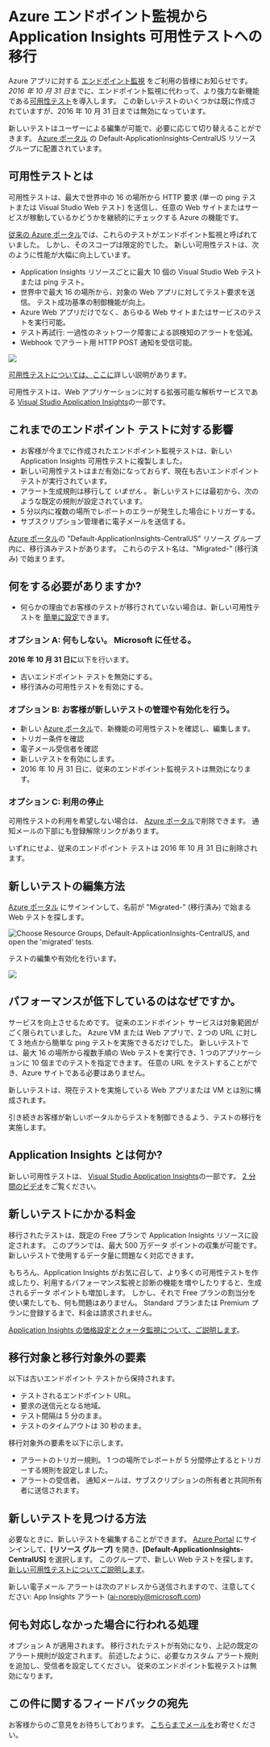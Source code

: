 <properties 
    pageTitle="Azure エンドポイント テストから Application Insights 可用性テストへの移行" 
    description="2016 年 10 月 31 日までに、従来の Azure エンドポイント監視テストを、Application Insights 可用性テストに移行します。"
    services="application-insights" 
    documentationCenter=""
    authors="soubhagyadash" 
    manager="douge"/>

<tags 
    ms.service="application-insights" 
    ms.workload="tbd" 
    ms.tgt_pltfrm="ibiza" 
    ms.devlang="na" 
    ms.topic="article" 
    ms.date="07/25/2016" 
    ms.author="awills"/>
 

# <a name="moving-from-azure-endpoint-monitoring-to-application-insights-availability-tests"></a>Azure エンドポイント監視から Application Insights 可用性テストへの移行

Azure アプリに対する [エンドポイント監視](https://blogs.msdn.microsoft.com/mast/2013/03/03/windows-azure-portal-update-configure-web-endpoint-status-monitoring-preview/) をご利用の皆様にお知らせです。 *2016 年 10 月 31 日*までに、エンドポイント監視に代わって、より強力な新機能である[可用性テスト](app-insights-monitor-web-app-availability.md)を導入します。 この新しいテストのいくつかは既に作成されていますが、2016 年 10 月 31 日までは無効になっています。 

新しいテストはユーザーによる編集が可能で、必要に応じて切り替えることができます。 [Azure ポータル](https://portal.azure.com) の Default-ApplicationInsights-CentralUS リソース グループに配置されています。


## <a name="what-are-availability-tests?"></a>可用性テストとは

可用性テストは、最大で世界中の 16 の場所から HTTP 要求 (単一の ping テストまたは Visual Studio Web テスト) を送信し、任意の Web サイトまたはサービスが稼動しているかどうかを継続的にチェックする Azure の機能です。 

[従来の Azure ポータル](https://manage.windowsazure.com)では、これらのテストがエンドポイント監視と呼ばれていました。 しかし、そのスコープは限定的でした。 新しい可用性テストは、次のように性能が大幅に向上しています。

* Application Insights リソースごとに最大 10 個の Visual Studio Web テストまたは ping テスト。 
* 世界中で最大 16 の場所から、対象の Web アプリに対してテスト要求を送信。 テスト成功基準の制御機能が向上。 
* Azure Web アプリだけでなく、あらゆる Web サイトまたはサービスのテストを実行可能。
* テスト再試行: 一過性のネットワーク障害による誤検知のアラートを低減。 
* Webhook でアラート用 HTTP POST 通知を受信可能。

![](./media/app-insights-migrate-azure-endpoint-tests/16-1test.png)

[可用性テストについては、ここに](app-insights-monitor-web-app-availability.md)詳しい説明があります。

可用性テストは、Web アプリケーションに対する拡張可能な解析サービスである [Visual Studio Application Insights](app-insights-overview.md)の一部です。



## <a name="so-what's-happening-to-my-endpoint-tests?"></a>これまでのエンドポイント テストに対する影響

* お客様が今までに作成されたエンドポイント監視テストは、新しい Application Insights 可用性テストに複製しました。
* 新しい可用性テストはまだ有効になっておらず、現在も古いエンドポイント テストが実行されています。
* アラート生成規則は移行して *いません* 。 新しいテストには最初から、次のような既定の規則が設定されています。
 * 5 分以内に複数の場所でレポートのエラーが発生した場合にトリガーする。
 * サブスクリプション管理者に電子メールを送信する。

[Azure ポータル](https://portal.azure.com)の "Default-ApplicationInsights-CentralUS" リソース グループ内に、移行済みテストがあります。 これらのテスト名は、"Migrated-" (移行済み) で始まります。 

## <a name="what-do-i-need-to-do?"></a>何をする必要がありますか?

* 何らかの理由でお客様のテストが移行されていない場合は、新しい可用性テストを [簡単に設定](app-insights-monitor-web-app-availability.md)できます。

### <a name="option-a:-do-nothing.-leave-it-to-us."></a>オプション A: 何もしない。 Microsoft に任せる。

**2016 年 10 月 31 日に**以下を行います。

* 古いエンドポイント テストを無効にする。
* 移行済みの可用性テストを有効にする。

### <a name="option-b:-you-manage-and/or-enable-the-new-tests."></a>オプション B: お客様が新しいテストの管理や有効化を行う。

* 新しい [Azure ポータル](https://portal.azure.com)で、新機能の可用性テストを確認し、編集します。 
 * トリガー条件を確認
 * 電子メール受信者を確認
* 新しいテストを有効にします。
* 2016 年 10 月 31 日に、従来のエンドポイント監視テストは無効になります。 


### <a name="option-c:-opt-out"></a>オプション C: 利用の停止

可用性テストの利用を希望しない場合は、 [Azure ポータル](https://portal.azure.com)で削除できます。 通知メールの下部にも登録解除リンクがあります。

いずれにせよ、従来のエンドポイント テストは 2016 年 10 月 31 日に削除されます。 

## <a name="how-do-i-edit-the-new-tests?"></a>新しいテストの編集方法

[Azure ポータル](https://portal.azure.com) にサインインして、名前が "Migrated-" (移行済み) で始まる Web テストを探します。 

![Choose Resource Groups, Default-ApplicationInsights-CentralUS, and open the 'migrated' tests.](./media/app-insights-migrate-azure-endpoint-tests/20.png)

テストの編集や有効化を行います。

![](./media/app-insights-migrate-azure-endpoint-tests/21.png)


## <a name="why-is-this-happening?"></a>パフォーマンスが低下しているのはなぜですか。

サービスを向上させるためです。 従来のエンドポイント サービスは対象範囲がごく限られていました。 Azure VM または Web アプリで、2 つの URL に対して 3 地点から簡単な ping テストを実施できるだけでした。 新しいテストでは、最大 16 の場所から複数手順の Web テストを実行でき、1 つのアプリケーションに 10 個までのテストを指定できます。 任意の URL をテストすることができ、Azure サイトである必要はありません。

新しいテストは、現在テストを実施している Web アプリまたは VM とは別に構成されます。 

引き続きお客様が新しいポータルからテストを制御できるよう、テストの移行を実施します。 

## <a name="what-is-application-insights?"></a>Application Insights とは何か?

新しい可用性テストは、 [Visual Studio Application Insights](app-insights-overview.md)の一部です。 [2 分間のビデオ](http://go.microsoft.com/fwlink/?LinkID=733921)をご覧ください。

## <a name="am-i-paying-for-the-new-tests?"></a>新しいテストにかかる料金

移行されたテストは、既定の Free プランで Application Insights リソースに設定されます。 このプランでは、最大 500 万データ ポイントの収集が可能です。 新しいテストで使用するデータ量に問題なく対応できます。 

もちろん、Application Insights がお気に召して、より多くの可用性テストを作成したり、利用するパフォーマンス監視と診断の機能を増やしたりすると、生成されるデータ ポイントも増加します。  しかし、それで Free プランの割当分を使い果たしても、何も問題はありません。 Standard プランまたは Premium プランに登録するまで、料金は請求されません。 

[Application Insights の価格設定とクォータ監視について、ご説明します](app-insights-pricing.md)。 

## <a name="what-is-and-isn't-migrated?"></a>移行対象と移行対象外の要素

以下は古いエンドポイント テストから保持されます。

* テストされるエンドポイント URL。
* 要求の送信元となる地域。
* テスト間隔は 5 分のまま。
* テストのタイムアウトは 30 秒のまま。 

移行対象外の要素を以下に示します。

* アラートのトリガー規則。 1 つの場所でレポートが 5 分間停止するとトリガーする規則を設定しました。
* アラートの受信者。 通知メールは、サブスクリプションの所有者と共同所有者に送信されます。 

## <a name="how-do-i-find-the-new-tests?"></a>新しいテストを見つける方法

必要なときに、新しいテストを編集することができます。 [Azure Portal](https://portal.azure.com) にサインインして、**[リソース グループ]** を開き、**[Default-ApplicationInsights-CentralUS]** を選択します。 このグループで、新しい Web テストを探します。 [新しい可用性テストについてご説明します](app-insights-monitor-web-app-availability.md)。

新しい電子メール アラートは次のアドレスから送信されますので、注意してください: App Insights アラート (ai-noreply@microsoft.com)

## <a name="what-happens-if-i-do-nothing?"></a>何も対応しなかった場合に行われる処理

オプション A が適用されます。 移行されたテストが有効になり、上記の既定のアラート規則が設定されます。 前述したように、必要なカスタム アラート規則を追加し、受信者を設定してください。 従来のエンドポイント監視テストは無効になります。 

## <a name="where-can-i-provide-feedback-on-this?"></a>この件に関するフィードバックの宛先 

お客様からのご意見をお待ちしております。 [こちらまでメールを](mailto:vsai@microsoft.com)お寄せください。 




<!--HONumber=Oct16_HO2-->


